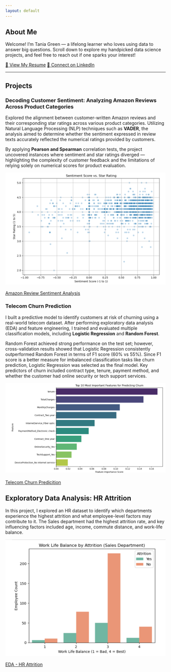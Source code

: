 ```yaml
---
layout: default
---
```


## About Me

Welcome! I’m Tania Green — a lifelong learner who loves using data to answer big questions. Scroll down to explore my handpicked data science projects, and feel free to reach out if one sparks your interest!

<a href="/files/TANIA_GREEN_Resume_2025_final.pdf" class="button" target="_blank">📄 View My Resume</a>
<a href="https://www.linkedin.com/in/taniagreen03" class="button" target="_blank">🔗 Connect on LinkedIn</a>

---

## Projects
### Decoding Customer Sentiment: Analyzing Amazon Reviews Across Product Categories 
Explored the alignment between customer-written Amazon reviews and their corresponding star ratings across various product categories. Utilizing Natural Language Processing (NLP) techniques such as **VADER**, the analysis aimed to determine whether the sentiment expressed in review texts accurately reflected the numerical ratings provided by customers. 

By applying **Pearson and Spearman** correlation tests, the project uncovered instances where sentiment and star ratings diverged — highlighting the complexity of customer feedback and the limitations of relying solely on numerical scores for product evaluation.

![Sentiment Analysis](files/amazon_review_sentiment.png)

[Amazon Review Sentiment Analysis](https://github.com/taniagreen03/D502-Capstone)

### Telecom Churn Prediction
I built a predictive model to identify customers at risk of churning using a real-world telecom dataset. After performing exploratory data analysis (EDA) and feature engineering, I trained and evaluated multiple classification models, including **Logistic Regression** and **Random Forest**.

Random Forest achieved strong performance on the test set; however, cross-validation results showed that Logistic Regression consistently outperformed Random Forest in terms of F1 score (60% vs 55%). Since F1 score is a better measure for imbalanced classification tasks like churn prediction, Logistic Regression was selected as the final model. Key predictors of churn included contract type, tenure, payment method, and whether the customer had online security or tech support services.

![Churn Feature Importance](files/feature_importance.png)

[Telecom Churn Predicition](https://github.com/taniagreen03/Telecom-Churn-Prediction)

## Exploratory Data Analysis: HR Attrition
In this project, I explored an HR dataset to identify which departments experience the highest attrition and what employee-level factors may contribute to it. The Sales department had the highest attrition rate, and key influencing factors included age, income, commute distance, and work-life balance.

![HR Attrition Chart](files/attrition_chart.png)

[EDA - HR Attrition](https://github.com/taniagreen03/eda_hr_attrition)

